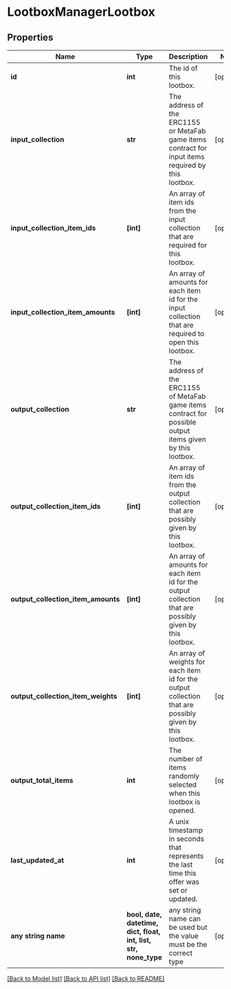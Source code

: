 # LootboxManagerLootbox


## Properties
Name | Type | Description | Notes
------------ | ------------- | ------------- | -------------
**id** | **int** | The id of this lootbox. | [optional] 
**input_collection** | **str** | The address of the ERC1155 or MetaFab game items contract for input items required by this lootbox. | [optional] 
**input_collection_item_ids** | **[int]** | An array of item ids from the input collection that are required for this lootbox. | [optional] 
**input_collection_item_amounts** | **[int]** | An array of amounts for each item id for the input collection that are required to open this lootbox. | [optional] 
**output_collection** | **str** | The address of the ERC1155 of MetaFab game items contract for possible output items given by this lootbox. | [optional] 
**output_collection_item_ids** | **[int]** | An array of item ids from the output collection that are possibly given by this lootbox. | [optional] 
**output_collection_item_amounts** | **[int]** | An array of amounts for each item id for the output collection that are possibly given by this lootbox. | [optional] 
**output_collection_item_weights** | **[int]** | An array of weights for each item id for the output collection that are possibly given by this lootbox. | [optional] 
**output_total_items** | **int** | The number of items randomly selected when this lootbox is opened. | [optional] 
**last_updated_at** | **int** | A unix timestamp in seconds that represents the last time this offer was set or updated. | [optional] 
**any string name** | **bool, date, datetime, dict, float, int, list, str, none_type** | any string name can be used but the value must be the correct type | [optional]

[[Back to Model list]](../README.md#documentation-for-models) [[Back to API list]](../README.md#documentation-for-api-endpoints) [[Back to README]](../README.md)


